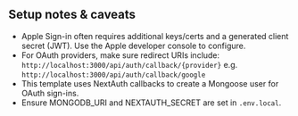 ## Setup notes & caveats

- Apple Sign-in often requires additional keys/certs and a generated client secret (JWT). Use the Apple developer console to configure.
- For OAuth providers, make sure redirect URIs include: `http://localhost:3000/api/auth/callback/{provider}`
  e.g. `http://localhost:3000/api/auth/callback/google`
- This template uses NextAuth callbacks to create a Mongoose user for OAuth sign-ins.
- Ensure MONGODB_URI and NEXTAUTH_SECRET are set in `.env.local`.
